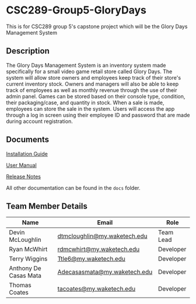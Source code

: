 # CSC289-Group5-GloryDays
This is for CSC289 group 5's capstone project which will be the Glory Days Management System

## Description
The Glory Days Management System is an inventory system made specifically for a small video game retail store called Glory Days. The system will allow store owners and employees keep track of their store's current inventory stock. Owners and managers will also be able to keep track of employees as well as monthly revenue through the use of their admin panel. Games can be stored based on their console type, condition, their packaging/case, and quantity in stock. When a sale is made, employees can store the sale in the system. Users will access the app through a log in screen using their employee ID and password that are made during account registration.

## Documents

[Installation Guide](https://github.com/Devin1mc/CSC289-Group5-GloryDays/blob/main/docs/glory_days_installation_guide.md)

[User Manual](https://github.com/Devin1mc/CSC289-Group5-GloryDays/blob/main/docs/glory_days_user_manual.md)

[Release Notes](https://github.com/Devin1mc/CSC289-Group5-GloryDays/blob/main/docs/release_notes.md)

All other documentation can be found in the `docs` folder.

## Team Member Details

| Name | Email | Role |
| --- | --- | --- |
| Devin McLoughlin | [dtmcloughlin@my.waketech.edu](mailto:dtmcloughlin@my.waketech.edu) | Team Lead |
| Ryan McWhirt | [rdmcwhirt@my.waketech.edu](mailto:rdmcwhirt@my.waketech.edu) | Developer |
| Terry Wiggins | [Ttle6@my.waketech.edu](mailto:Ttle6@my.waketech.edu) | Developer |
| Anthony De Casas Mata | [Adecasasmata@my.waketech.edu](mailto:Adecasasmata@my.waketech.edu) | Developer |
| Thomas Coates | [tacoates@my.waketech.edu](mailto:tacoates@my.waketech.edu) | Developer |

